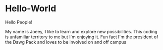 # Hello-World

Hello People!

My name is Joeey, I like to learn and explore new possibilities. This coding is unfamiliar territory to me but I'm enjoying it.
Fun fact I'm the president of the Dawg Pack and loves to be involved on and off campus
